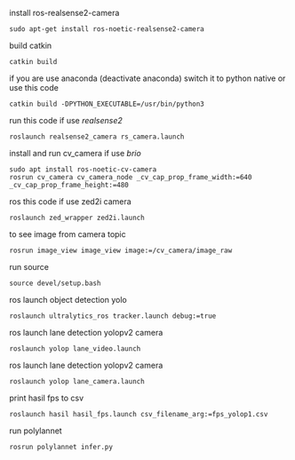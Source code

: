 install ros-realsense2-camera 
```
sudo apt-get install ros-noetic-realsense2-camera
```
build catkin 
```
catkin build
```

if you are use anaconda (deactivate anaconda) switch it to python native or use this code
```
catkin build -DPYTHON_EXECUTABLE=/usr/bin/python3
```

run this code if use *realsense2*
```
roslaunch realsense2_camera rs_camera.launch
```

install and run cv_camera if use *brio*
```
sudo apt install ros-noetic-cv-camera
rosrun cv_camera cv_camera_node _cv_cap_prop_frame_width:=640 _cv_cap_prop_frame_height:=480
```

ros this code if use zed2i camera 
```
roslaunch zed_wrapper zed2i.launch
```

to see image from camera topic
```
rosrun image_view image_view image:=/cv_camera/image_raw
```

run source
```
source devel/setup.bash
```

ros launch object detection yolo
```
roslaunch ultralytics_ros tracker.launch debug:=true
```

ros launch lane detection yolopv2 camera
```
roslaunch yolop lane_video.launch
```

ros launch lane detection yolopv2 camera
```
roslaunch yolop lane_camera.launch
```
print hasil fps to csv
```
roslaunch hasil hasil_fps.launch csv_filename_arg:=fps_yolop1.csv
```
run polylannet
```
rosrun polylannet infer.py
```